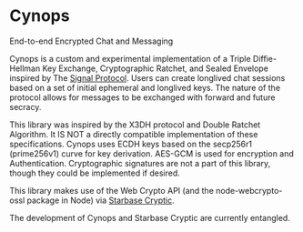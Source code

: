 # Cynops
End-to-end Encrypted Chat and Messaging

Cynops is a custom and experimental implementation of a Triple Diffie-Hellman Key Exchange, Cryptographic Ratchet, and Sealed Envelope inspired by The [Signal Protocol](https://signal.org/docs). Users can create longlived chat sessions based on a set of initial ephemeral and longlived keys. The nature of the protocol allows for messages to be exchanged with forward and future secracy.

This library was inspired by the X3DH protocol and Double Ratchet Algorithm. It IS NOT a directly compatible implementation of these specifications. Cynops uses ECDH keys based on the secp256r1 (prime256v1) curve for key derivation. AES-GCM is used for encryption and Authentication. Cryptographic signatures are not a part of this library, though they could be implemented if desired.

This library makes use of the Web Crypto API (and the node-webcrypto-ossl package in Node) via [Starbase Cryptic](https://github.com/StarbaseAlpha/Cryptic).

The development of Cynops and Starbase Cryptic are currently entangled.
